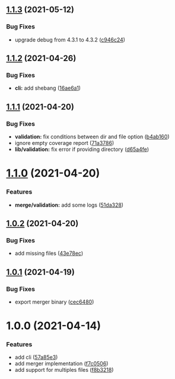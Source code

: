 ## [1.1.3](https://github.com/stephanebachelier/cobertura-merger/compare/v1.1.2...v1.1.3) (2021-05-12)


### Bug Fixes

* upgrade debug from 4.3.1 to 4.3.2 ([c946c24](https://github.com/stephanebachelier/cobertura-merger/commit/c946c24aac422bc39fe1ca9aa2c58c603c8023c4))

## [1.1.2](https://github.com/stephanebachelier/cobertura-merger/compare/v1.1.1...v1.1.2) (2021-04-26)


### Bug Fixes

* **cli:** add shebang ([16ae6a1](https://github.com/stephanebachelier/cobertura-merger/commit/16ae6a1185c07676364537175037b9fe5fc95b3d))

## [1.1.1](https://github.com/stephanebachelier/cobertura-merger/compare/v1.1.0...v1.1.1) (2021-04-20)


### Bug Fixes

* **validation:** fix conditions between dir and file option ([b4ab160](https://github.com/stephanebachelier/cobertura-merger/commit/b4ab160532ac97e4b6ead82321cf5380779a1974))
* ignore empty coverage report ([71a3786](https://github.com/stephanebachelier/cobertura-merger/commit/71a3786d749075ed5e877500aa4b48586ca60cfd))
* **lib/validation:** fix error if providing directory ([d65a4fe](https://github.com/stephanebachelier/cobertura-merger/commit/d65a4fe47d5b25210fbfa930857dbd197d9a6539))

# [1.1.0](https://github.com/stephanebachelier/cobertura-merger/compare/v1.0.2...v1.1.0) (2021-04-20)


### Features

* **merge/validation:** add some logs ([51da328](https://github.com/stephanebachelier/cobertura-merger/commit/51da3281ce673bf6a6493deb9d102329a557543c))

## [1.0.2](https://github.com/stephanebachelier/cobertura-merger/compare/v1.0.1...v1.0.2) (2021-04-20)


### Bug Fixes

* add missing files ([43e78ec](https://github.com/stephanebachelier/cobertura-merger/commit/43e78ec7c79cd963816f492eb178d78b3d2fb724))

## [1.0.1](https://github.com/stephanebachelier/cobertura-merger/compare/v1.0.0...v1.0.1) (2021-04-19)


### Bug Fixes

* export merger binary ([cec6480](https://github.com/stephanebachelier/cobertura-merger/commit/cec648067fac55af6d6fa3dfcb7c1a03a7fa5256))

# 1.0.0 (2021-04-14)


### Features

* add cli ([57a85e3](https://github.com/stephanebachelier/cobertura-merger/commit/57a85e3d7d73b37a342d6b9da15b6269cba3a1b5))
* add merger implementation ([f7c0506](https://github.com/stephanebachelier/cobertura-merger/commit/f7c05068c67edbb2cc089ad14f76e3bbf89739bf))
* add support for multiples files ([f8b3218](https://github.com/stephanebachelier/cobertura-merger/commit/f8b3218f4086df17d3c2b7bfc158318d666e7d33))
